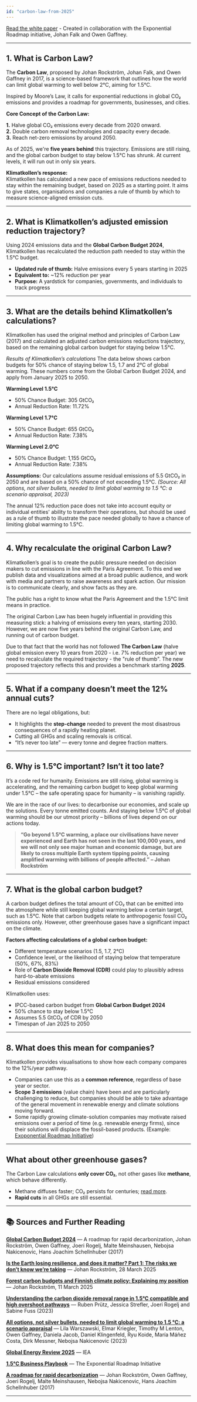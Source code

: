 ```yaml
---
id: "carbon-law-from-2025"
---
```


[Read the white paper](/reports/2025-06-19_ApplyingCarbonLawFrom2025.pdf) - Created in collaboration with the Exponential Roadmap initiative, Johan Falk and Owen Gaffney.

---

## 1. What is Carbon Law?

The **Carbon Law**, proposed by Johan Rockström, Johan Falk, and Owen Gaffney in 2017, is a science-based framework that outlines how the world can limit global warming to well below 2°C, aiming for 1.5°C. 

Inspired by Moore’s Law, it calls for exponential reductions in global CO₂ emissions and provides a roadmap for governments, businesses, and cities.

**Core Concept of the Carbon Law:**

**1.** Halve global CO₂ emissions every decade from 2020 onward.  
**2.** Double carbon removal technologies and capacity every decade.  
**3.** Reach net-zero emissions by around 2050.   

As of 2025, we're **five years behind** this trajectory. Emissions are still rising, and the global carbon budget to stay below 1.5°C has shrunk. At current levels, it will run out in only six years. 

**Klimatkollen’s response:**  
Klimatkollen has calculated a new pace of emissions reductions needed to stay within the remaining budget, based on 2025 as a starting point. It aims to give states, organisations and companies a rule of thumb by which to measure science-aligned emission cuts. 

---

## 2. What is Klimatkollen’s adjusted emission reduction trajectory?

Using 2024 emissions data and the **Global Carbon Budget 2024**, Klimatkollen has recalculated the reduction path needed to stay within the 1.5°C budget.

- **Updated rule of thumb:** Halve emissions every 5 years starting in 2025  
- **Equivalent to:** ~12% reduction per year  
- **Purpose:** A yardstick for companies, governments, and individuals to track progress

---

## 3. What are the details behind Klimatkollen’s calculations?

Klimatkollen has used  the original method and principles of Carbon Law (2017) and calculated an adjusted carbon emissions reductions trajectory, based on the remaining global carbon budget for staying below 1.5°C.  

*Results of Klimatkollen’s calculations*
The data below shows carbon budgets for 50% chance of staying below 1.5, 1.7 and 2°C of global warming. These numbers come from the Global Carbon Budget 2024, and apply from January 2025 to 2050. 

**Warming Level 1.5°C**
- 50% Chance Budget: 305 GtCO₂
- Annual Reduction Rate: 11.72%

**Warming Level 1.7°C**
- 50% Chance Budget: 655 GtCO₂
- Annual Reduction Rate: 7.38%

**Warming Level 2.0°C**
- 50% Chance Budget: 1,155 GtCO₂
- Annual Reduction Rate: 7.38%


**Assumptions:**
Our calculations assume residual emissions of 5.5 GtCO₂ in 2050 and are based on a 50% chance of not exceeding 1.5°C. *(Source: All options, not silver bullets, needed to limit global warming to 1.5 °C: a scenario appraisal, 2023)*

The annual 12% reduction pace does not take into account equity or individual entities' ability to transform their operations, but should be used as a rule of thumb to illustrate the pace needed globally to have a chance of limiting global warming to 1.5°C. 

---

## 4. Why recalculate the original Carbon Law?

Klimatkollen’s goal is to create the public pressure needed on decision makers to cut emissions in line with the Paris Agreement. To this end we publish data and visualizations aimed at a broad public audience, and work with media and partners to raise awareness and spark action. Our mission is to communicate clearly, and show facts as they are. 

The public has a right to know what the Paris Agreement and the 1.5°C limit means in practice.

The original Carbon Law has been hugely influential in providing this measuring stick: a halving of emissions every ten years, starting 2030. However, we are now five years behind the original Carbon Law, and running out of carbon budget. 

Due to that fact that the world has not followed **The Carbon Law** (halve global emission every 10 years from 2020 - i.e. 7% reduction per year) we need to recalculate the required trajectory - the "rule of thumb". The new proposed trajectory reflects this and provides a benchmark starting **2025**.

---

## 5. What if a company doesn’t meet the 12% annual cuts?

There are no legal obligations, but:

- It highlights the **step-change** needed to prevent the most disastrous consequences of a rapidly heating planet.
- Cutting all GHGs and scaling removals is critical.
- “It’s never too late” — every tonne and degree fraction matters.

---

## 6. Why is 1.5°C important? Isn’t it too late?

It’s a code red for humanity. Emissions are still rising, global warming is accelerating, and the remaining carbon budget to keep global warming under 1.5°C – the safe operating space for humanity – is vanishing rapidly.

We are in the race of our lives: to decarbonise our economies, and scale up the solutions. Every tonne emitted counts. And staying below 1.5°C of global warming should be our utmost priority – billions of lives depend on our actions today.

> **“Go beyond 1.5°C warming, a place our civilisations have never experienced and Earth has not seen in the last 100,000 years, and we will not only see major human and economic damage, but are likely to cross multiple Earth system tipping points, causing amplified warming with billions of people affected.” – Johan Rockström**

---

## 7. What is the global carbon budget?

A carbon budget defines the total amount of CO₂ that can be emitted into the atmosphere while still keeping global warming below a certain target, such as 1.5°C. Note that carbon budgets relate to anthropogenic fossil CO₂ emissions only. However, other greenhouse gases have a significant impact on the climate. 

**Factors affecting calculations of a global carbon budget:**
- Different temperature scenarios (1.5, 1.7, 2°C)  
- Confidence level, or the likelihood of staying below that temperature (50%, 67%, 83%)  
- Role of **Carbon Dioxide Removal (CDR)** could play to plausibly adress hard-to-abate emissions
- Residual emissions considered

Klimatkollen uses:
- IPCC-based carbon budget from **Global Carbon Budget 2024**  
- 50% chance to stay below 1.5°C  
- Assumes 5.5 GtCO₂ of CDR by 2050
- Timespan of Jan 2025 to 2050  

---

## 8. What does this mean for companies?

Klimatkollen provides visualisations to show how each company compares to the 12%/year pathway.

- Companies can use this as a **common reference**, regardless of base year or sector. 
- **Scope 3 emissions** (value chain) have been and are particularly challenging to reduce, but companies should be able to take advantage of the general movement in renewable energy and climate solutions moving forward.  
- Some rapidly growing climate-solution companies may motivate raised emissions over a period of time (e.g. renewable energy firms), since their solutions will displace the fossil-based products. (Example: [Exoponential Roadmap Initiative](https://exponentialroadmap.org/climate-solutions-framework/))

---

## What about other greenhouse gases?

The Carbon Law calculations **only cover CO₂**, not other gases like **methane**, which behave differently.

- Methane diffuses faster; CO₂ persists for centuries; [read more](https://www.ipcc.ch/report/ar6/wg1/downloads/faqs/IPCC_AR6_WGI_FAQ_Chapter_05.pdf).
- **Rapid cuts** in all GHGs are still essential.

---

## 📚 Sources and Further Reading

**[Global Carbon Budget 2024](https://essd.copernicus.org/articles/17/965/2025/essd-17-965-2025.pdf)** — A roadmap for rapid decarbonization, Johan Rockström, Owen Gaffney, Joeri Rogelj, Malte Meinshausen, Nebojsa Nakicenovic, Hans Joachim Schellnhuber (2017)

**[Is the Earth losing resilience, and does it matter? Part 1: The risks we don’t know we’re taking](https://www.linkedin.com/pulse/earth-losing-resilience-does-matter-part-3-what-all-mean-rockstr%C3%B6m-rukge/)** — Johan Rockström, 28 March 2025

**[Forest carbon budgets and Finnish climate policy: Explaining my position](https://www.linkedin.com/pulse/forest-carbon-budgets-finnish-climate-policy-my-johan-rockström-smize)** — Johan Rockström, 11 March 2025

**[Understanding the carbon dioxide removal range in 1.5°C compatible and high overshoot pathways](https://iopscience.iop.org/article/10.1088/2515-7620/accdba)** — Ruben Prütz, Jessica Strefler, Joeri Rogelj and Sabine Fuss (2023)

**[All options, not silver bullets, needed to limit global warming to 1.5 °C: a scenario appraisal](https://iopscience.iop.org/article/10.1088/1748-9326/abfeec)** — Lila Warszawski, Elmar Kriegler, Timothy M Lenton, Owen Gaffney, Daniela Jacob, Daniel Klingenfeld, Ryu Koide, María Máñez Costa, Dirk Messner, Nebojsa Nakicenovic (2023)

**[Global Energy Review 2025](https://www.iea.org/reports/global-energy-review-2025/co2-emissions)** — IEA

**[1.5°C Business Playbook](https://exponentialroadmap.org/wp-content/uploads/2022/09/1.5C-business-playbook-v2.0.pdf)** — The Exponential Roadmap Initiative

**[A roadmap for rapid decarbonization](https://www.science.org/doi/10.1126/science.aah3443)** — Johan Rockström, Owen Gaffney, Joeri Rogelj, Malte Meinshausen, Nebojsa Nakicenovic, Hans Joachim Schellnhuber (2017)

---
